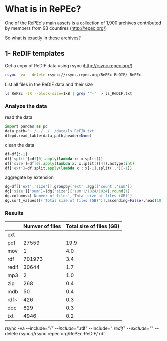 # What is in RePEc?

One of the RePEc's main assets is a collection of 1,900 archives contributed by members from 93 countires (http://repec.org/)

So what is exactly in these archives?

## 1- ReDIF templates
Get a copy of ReDIF data using rsync (http://rsync.repec.org/)

```bash 
rsync -va --delete rsync://rsync.repec.org/RePEc-ReDIF/ RePEc
```

List all files in the ReDIF data and their size

```bash
ls RePEc -lR --block-size=1kB | grep '^-'  > ls_ReDIF.txt
```

### Analyze the data 
read the data
```python
import pandas as pd
data_path='../../../../data/ls_ReFID.txt'
df=pd.read_table(data_path,header=None)
```
clean the data
```python
df=df[:-1]
df['split']=df[0].apply(lambda x: x.split())
df['size']=df[0].apply(lambda x: x.split()[4]).astype(int)
df['ext']=df.split.apply(lambda x : x[-1].split('.')[-1])
```
aggregate by extension
```python
dg=df[['ext','size']].groupby('ext').agg(['count','sum'])
dg['size']['sum']=(dg['size']['sum']/1024/1024).round(1)
dg.columns=['Numver of files','Total size of files (GB)']
dg.sort_values([('Total size of files (GB)')],ascending=False).head(10)
```

### Results
|	| Numver of files 	| Total size of files (GB) |
|-----------------	|--------------------------	|------	|
| ext 	|  	|  	|
| pdf 	| 27559 	| 19.9 	|
| mov 	| 1 	| 4.0 	|
| rdf 	| 701973 	| 3.4 	|
| redif 	| 30644 	| 1.7 	|
| mp3 	| 2 	| 1.0 	|
| zip 	| 268 	| 0.4 	|
| mdb 	| 50 	| 0.4 	|
| rdf~ 	| 426 	| 0.3 	|
| doc 	| 829 	| 0.3 	|
| txt 	| 4946 	| 0.2 	|

rsync -va --include="*/" --include="*.rdf" --include="*.redif" --exclude="*"  --delete rsync://rsync.repec.org/RePEc-ReDIF/ rdf

